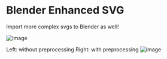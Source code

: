# Blender Enhanced SVG

Import more complex svgs to Blender as well!

![image](https://github.com/user-attachments/assets/db5908f0-f0ac-4f2c-9915-c75cc7ed13a9)

Left: without preprocessing
Right: with preprocessing
![image](https://github.com/user-attachments/assets/e1ef9646-9f1b-4739-b220-5fae56983d09)
